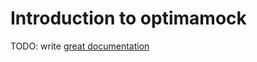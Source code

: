 # Introduction to optimamock

TODO: write [great documentation](http://jacobian.org/writing/what-to-write/)
